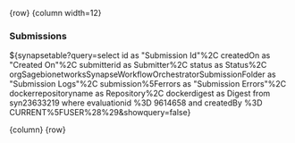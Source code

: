 <!-- markdownlint-disable-next-line first-line-h1 -->
{row}
{column width=12}

### Submissions

${synapsetable?query=select id as "Submission Id"%2C createdOn as "Created
On"%2C submitterid as Submitter%2C status as Status%2C
orgSagebionetworksSynapseWorkflowOrchestratorSubmissionFolder as "Submission
Logs"%2C submission%5Ferrors as "Submission Errors"%2C dockerrepositoryname as
Repository%2C dockerdigest as Digest from  syn23633219 where evaluationid %3D
9614658 and createdBy %3D CURRENT%5FUSER%28%29&showquery=false}

{column}
{row}
